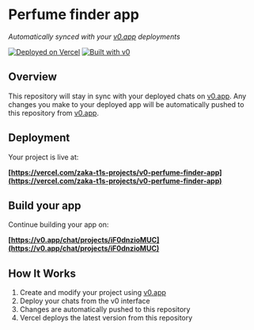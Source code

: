 # Perfume finder app

*Automatically synced with your [v0.app](https://v0.app) deployments*

[![Deployed on Vercel](https://img.shields.io/badge/Deployed%20on-Vercel-black?style=for-the-badge&logo=vercel)](https://vercel.com/zaka-t1s-projects/v0-perfume-finder-app)
[![Built with v0](https://img.shields.io/badge/Built%20with-v0.app-black?style=for-the-badge)](https://v0.app/chat/projects/iF0dnzioMUC)

## Overview

This repository will stay in sync with your deployed chats on [v0.app](https://v0.app).
Any changes you make to your deployed app will be automatically pushed to this repository from [v0.app](https://v0.app).

## Deployment

Your project is live at:

**[https://vercel.com/zaka-t1s-projects/v0-perfume-finder-app](https://vercel.com/zaka-t1s-projects/v0-perfume-finder-app)**

## Build your app

Continue building your app on:

**[https://v0.app/chat/projects/iF0dnzioMUC](https://v0.app/chat/projects/iF0dnzioMUC)**

## How It Works

1. Create and modify your project using [v0.app](https://v0.app)
2. Deploy your chats from the v0 interface
3. Changes are automatically pushed to this repository
4. Vercel deploys the latest version from this repository
